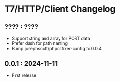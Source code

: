 # T7/HTTP/Client Changelog

## ???? : ????
- Support string and array for POST data
- Prefer dash for path naming
- Bump josephscott/phpcsfixer-config to 0.0.4

## 0.0.1 : 2024-11-11
- First release
